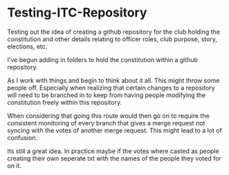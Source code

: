 # Testing-ITC-Repository
Testing out the idea of creating a github repository for the club holding the constitution and other details relating to officer roles, club purpose, story, elections, etc.


I've begun adding in folders to hold the constitution within a github repository.

As I work with things and begin to think about it all. This might throw some people off. Especially when realizing that certain changes to a repository will need to be branched in to keep from having people modifying the constitution freely within this repository. 

When considering that going this route would then go on to require the consistent monitoring of every branch that gives a merge request not syncing with the votes of another merge request. This might lead to a lot of confusion. 

Its still a great idea. In practice maybe if the votes where casted as people creating their own seperate txt with the names of the people they voted for on it. 